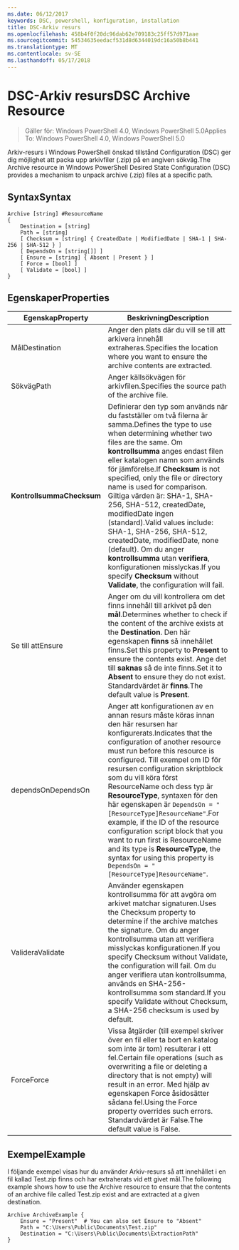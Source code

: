 ```yaml
---
ms.date: 06/12/2017
keywords: DSC, powershell, konfiguration, installation
title: DSC-Arkiv resurs
ms.openlocfilehash: 458b4f0f20dc96dab62e709183c25ff57d971aae
ms.sourcegitcommit: 54534635eedacf531d8d6344019dc16a50b8b441
ms.translationtype: MT
ms.contentlocale: sv-SE
ms.lasthandoff: 05/17/2018
---
```

# <a name="dsc-archive-resource"></a><span data-ttu-id="bdbfa-103">DSC-Arkiv resurs</span><span class="sxs-lookup"><span data-stu-id="bdbfa-103">DSC Archive Resource</span></span>

> <span data-ttu-id="bdbfa-104">Gäller för: Windows PowerShell 4.0, Windows PowerShell 5.0</span><span class="sxs-lookup"><span data-stu-id="bdbfa-104">Applies To: Windows PowerShell 4.0, Windows PowerShell 5.0</span></span>

<span data-ttu-id="bdbfa-105">Arkiv-resurs i Windows PowerShell önskad tillstånd Configuration (DSC) ger dig möjlighet att packa upp arkivfiler (.zip) på en angiven sökväg.</span><span class="sxs-lookup"><span data-stu-id="bdbfa-105">The Archive resource in Windows PowerShell Desired State Configuration (DSC) provides a mechanism to unpack archive (.zip) files at a specific path.</span></span>

## <a name="syntax"></a><span data-ttu-id="bdbfa-106">Syntax</span><span class="sxs-lookup"><span data-stu-id="bdbfa-106">Syntax</span></span>
```MOF
Archive [string] #ResourceName
{
    Destination = [string]
    Path = [string]
    [ Checksum = [string] { CreatedDate | ModifiedDate | SHA-1 | SHA-256 | SHA-512 } ]
    [ DependsOn = [string[]] ]
    [ Ensure = [string] { Absent | Present } ]
    [ Force = [bool] ]
    [ Validate = [bool] ]
}
```

## <a name="properties"></a><span data-ttu-id="bdbfa-107">Egenskaper</span><span class="sxs-lookup"><span data-stu-id="bdbfa-107">Properties</span></span>

|  <span data-ttu-id="bdbfa-108">Egenskap</span><span class="sxs-lookup"><span data-stu-id="bdbfa-108">Property</span></span>  |  <span data-ttu-id="bdbfa-109">Beskrivning</span><span class="sxs-lookup"><span data-stu-id="bdbfa-109">Description</span></span>   |
|---|---|
| <span data-ttu-id="bdbfa-110">Mål</span><span class="sxs-lookup"><span data-stu-id="bdbfa-110">Destination</span></span>| <span data-ttu-id="bdbfa-111">Anger den plats där du vill se till att arkivera innehåll extraheras.</span><span class="sxs-lookup"><span data-stu-id="bdbfa-111">Specifies the location where you want to ensure the archive contents are extracted.</span></span>|
| <span data-ttu-id="bdbfa-112">Sökväg</span><span class="sxs-lookup"><span data-stu-id="bdbfa-112">Path</span></span>| <span data-ttu-id="bdbfa-113">Anger källsökvägen för arkivfilen.</span><span class="sxs-lookup"><span data-stu-id="bdbfa-113">Specifies the source path of the archive file.</span></span>|
| <span data-ttu-id="bdbfa-114">__Kontrollsumma__</span><span class="sxs-lookup"><span data-stu-id="bdbfa-114">__Checksum__</span></span>| <span data-ttu-id="bdbfa-115">Definierar den typ som används när du fastställer om två filerna är samma.</span><span class="sxs-lookup"><span data-stu-id="bdbfa-115">Defines the type to use when determining whether two files are the same.</span></span> <span data-ttu-id="bdbfa-116">Om __kontrollsumma__ anges endast filen eller katalogen namn som används för jämförelse.</span><span class="sxs-lookup"><span data-stu-id="bdbfa-116">If __Checksum__ is not specified, only the file or directory name is used for comparison.</span></span> <span data-ttu-id="bdbfa-117">Giltiga värden är: SHA-1, SHA-256, SHA-512, createdDate, modifiedDate ingen (standard).</span><span class="sxs-lookup"><span data-stu-id="bdbfa-117">Valid values include: SHA-1, SHA-256, SHA-512, createdDate, modifiedDate, none (default).</span></span> <span data-ttu-id="bdbfa-118">Om du anger __kontrollsumma__ utan __verifiera__, konfigurationen misslyckas.</span><span class="sxs-lookup"><span data-stu-id="bdbfa-118">If you specify __Checksum__ without __Validate__, the configuration will fail.</span></span>|
| <span data-ttu-id="bdbfa-119">Se till att</span><span class="sxs-lookup"><span data-stu-id="bdbfa-119">Ensure</span></span>| <span data-ttu-id="bdbfa-120">Anger om du vill kontrollera om det finns innehåll till arkivet på den __mål__.</span><span class="sxs-lookup"><span data-stu-id="bdbfa-120">Determines whether to check if the content of the archive exists at the __Destination__.</span></span> <span data-ttu-id="bdbfa-121">Den här egenskapen __finns__ så innehållet finns.</span><span class="sxs-lookup"><span data-stu-id="bdbfa-121">Set this property to __Present__ to ensure the contents exist.</span></span> <span data-ttu-id="bdbfa-122">Ange det till __saknas__ så de inte finns.</span><span class="sxs-lookup"><span data-stu-id="bdbfa-122">Set it to __Absent__ to ensure they do not exist.</span></span> <span data-ttu-id="bdbfa-123">Standardvärdet är __finns__.</span><span class="sxs-lookup"><span data-stu-id="bdbfa-123">The default value is __Present__.</span></span>|
| <span data-ttu-id="bdbfa-124">dependsOn</span><span class="sxs-lookup"><span data-stu-id="bdbfa-124">DependsOn</span></span> | <span data-ttu-id="bdbfa-125">Anger att konfigurationen av en annan resurs måste köras innan den här resursen har konfigurerats.</span><span class="sxs-lookup"><span data-stu-id="bdbfa-125">Indicates that the configuration of another resource must run before this resource is configured.</span></span> <span data-ttu-id="bdbfa-126">Till exempel om ID för resursen configuration skriptblock som du vill köra först ResourceName och dess typ är __ResourceType__, syntaxen för den här egenskapen är `DependsOn = "[ResourceType]ResourceName"`.</span><span class="sxs-lookup"><span data-stu-id="bdbfa-126">For example, if the ID of the resource configuration script block that you want to run first is ResourceName and its type is __ResourceType__, the syntax for using this property is `DependsOn = "[ResourceType]ResourceName"`.</span></span>|
| <span data-ttu-id="bdbfa-127">Validera</span><span class="sxs-lookup"><span data-stu-id="bdbfa-127">Validate</span></span>| <span data-ttu-id="bdbfa-128">Använder egenskapen kontrollsumma för att avgöra om arkivet matchar signaturen.</span><span class="sxs-lookup"><span data-stu-id="bdbfa-128">Uses the Checksum property to determine if the archive matches the signature.</span></span> <span data-ttu-id="bdbfa-129">Om du anger kontrollsumma utan att verifiera misslyckas konfigurationen.</span><span class="sxs-lookup"><span data-stu-id="bdbfa-129">If you specify Checksum without Validate, the configuration will fail.</span></span> <span data-ttu-id="bdbfa-130">Om du anger verifiera utan kontrollsumma, används en SHA-256-kontrollsumma som standard.</span><span class="sxs-lookup"><span data-stu-id="bdbfa-130">If you specify Validate without Checksum, a SHA-256 checksum is used by default.</span></span>|
| <span data-ttu-id="bdbfa-131">Force</span><span class="sxs-lookup"><span data-stu-id="bdbfa-131">Force</span></span>| <span data-ttu-id="bdbfa-132">Vissa åtgärder (till exempel skriver över en fil eller ta bort en katalog som inte är tom) resulterar i ett fel.</span><span class="sxs-lookup"><span data-stu-id="bdbfa-132">Certain file operations (such as overwriting a file or deleting a directory that is not empty) will result in an error.</span></span> <span data-ttu-id="bdbfa-133">Med hjälp av egenskapen Force åsidosätter sådana fel.</span><span class="sxs-lookup"><span data-stu-id="bdbfa-133">Using the Force property overrides such errors.</span></span> <span data-ttu-id="bdbfa-134">Standardvärdet är False.</span><span class="sxs-lookup"><span data-stu-id="bdbfa-134">The default value is False.</span></span>|

## <a name="example"></a><span data-ttu-id="bdbfa-135">Exempel</span><span class="sxs-lookup"><span data-stu-id="bdbfa-135">Example</span></span>

<span data-ttu-id="bdbfa-136">I följande exempel visas hur du använder Arkiv-resurs så att innehållet i en fil kallad Test.zip finns och har extraherats vid ett givet mål.</span><span class="sxs-lookup"><span data-stu-id="bdbfa-136">The following example shows how to use the Archive resource to ensure that the contents of an archive file called Test.zip exist and are extracted at a given destination.</span></span>

```
Archive ArchiveExample {
    Ensure = "Present"  # You can also set Ensure to "Absent"
    Path = "C:\Users\Public\Documents\Test.zip"
    Destination = "C:\Users\Public\Documents\ExtractionPath"
}
```